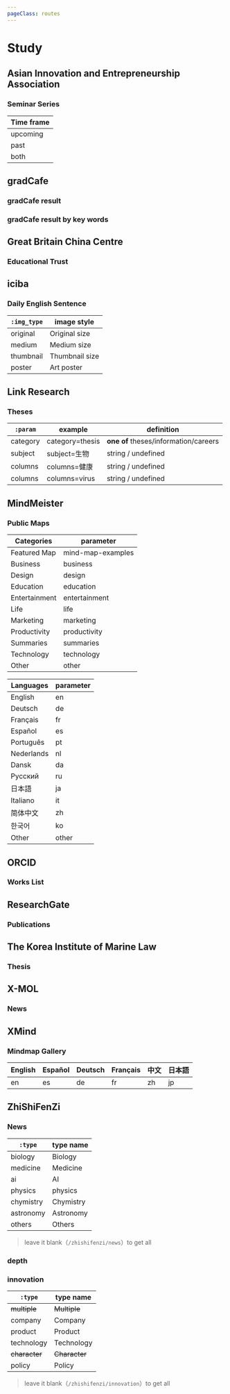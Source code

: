 ```yaml
---
pageClass: routes
---
```


# Study

## Asian Innovation and Entrepreneurship Association

### Seminar Series

<RouteEn author="zxx-457" example="/aiea/seminars/upcoming" path="/aiea/seminars/:period" :paramsDesc="['Time frame']">

| Time frame |
| ----- |
| upcoming |
| past |
| both|

</RouteEn>

## gradCafe

### gradCafe result

<RouteEn author="liecn" example="/gradcafe/result" path="/gradcafe/result" />

### gradCafe result by key words

<RouteEn author="liecn" example="/gradcafe/result/computer" path="/gradcafe/result/:type" :paramsDesc="['Keyword']"/>

## Great Britain China Centre

### Educational Trust

<RouteEn author="HenryQW" example="/gbcc/trust" path="/gbcc/trust" />

## iciba

### Daily English Sentence

<RouteEn author="mashirozx" example="/iciba/7/poster" path="/iciba/:days?/:img_type?" :paramsDesc="['number of items to show (min = 1, max = 7, default = 1)', 'image style']">

| `:img_type` | image style    |
| ----------- | -------------- |
| original    | Original size  |
| medium      | Medium size    |
| thumbnail   | Thumbnail size |
| poster      | Art poster     |

</RouteEn>

## Link Research

### Theses

<RouteEn author="y9c" example="/linkresearcher/category=theses&subject=生物" path="/linkresearcher/theses/:param" supportScihub="1" :paramsDesc="['key=value，eg. subject=生物']" radar="1" rssbud="1">

| `:param` | example         | definition                             |
| -------- | --------------- | -------------------------------------- |
| category | category=thesis | **one of** theses/information/careers |
| subject  | subject=生物    | string / undefined                     |
| columns  | columns=健康    | string / undefined                     |
| columns  | columns=virus   | string / undefined                     |

</RouteEn>

## MindMeister

### Public Maps

<RouteEn author="TonyRL" example="/mindmeister/mind-map-examples" path="/mindmeister/:category?/:language?" :paramsDesc="['Categories, see the table below, `mind-map-examples` by default', 'Languages, see the table below, `en` by default']" radar="1" rssbud="1">

| Categories | parameter |
| -------- | --------------- |
| Featured Map | mind-map-examples |
| Business | business |
| Design | design |
| Education | education |
| Entertainment | entertainment |
| Life | life |
| Marketing | marketing |
| Productivity | productivity |
| Summaries | summaries |
| Technology | technology |
| Other | other |

| Languages | parameter |
| -------- | --------------- |
| English | en |
| Deutsch | de |
| Français | fr |
| Español | es |
| Português | pt |
| Nederlands | nl |
| Dansk | da |
| Русский | ru |
| 日本語 | ja |
| Italiano | it |
| 简体中文 | zh |
| 한국어 | ko |
| Other | other |

</RouteEn>

## ORCID

### Works List

<RouteEn author="OrangeEd1t" example="/orcid/0000-0002-4731-9700" path="/orcid/:id" :paramsDesc="['Open Researcher and Contributor ID']"/>

## ResearchGate

### Publications

<RouteEn author="nczitzk" example="/researchgate/publications/Somsak-Panha" path="/researchgate/publications/:username" :paramsDesc="['Username, can be found in URL']" puppeteer="1" anticrawler="1"/>

## The Korea Institute of Marine Law

### Thesis

<RouteEn author="TonyRL" example="/kimlaw/thesis" path="/kimlaw/thesis" radar="1"/>

## X-MOL

### News

<RouteEn author="cssxsh" example="/x-mol/news/3" path="/x-mol/news/:tag?" :paramsDesc="['Tag number, can be obtained from news list URL. Empty value means news index.']" />

## XMind

### Mindmap Gallery

<RouteEn author="nczitzk" example="/xmind/mindmap" path="/xmind/mindmap/:lang?" :paramsDesc="['language code, all languages by default']">

| English | Español | Deutsch | Français | 中文 | 日本語 |
| ------- | ------- | ------- | -------- | ---- | ------ |
| en      | es      | de      | fr       | zh   | jp     |

</RouteEn>

## ZhiShiFenZi

### News

<RouteEn author="y9c" example="/zhishifenzi/news/ai" path="/zhishifenzi/news/:type" :paramsDesc="['type，eg. ai']">

| `:type`   | type name |
| --------- | --------- |
| biology   | Biology   |
| medicine  | Medicine  |
| ai        | AI        |
| physics   | physics   |
| chymistry | Chymistry |
| astronomy | Astronomy |
| others    | Others    |

> leave it blank（`/zhishifenzi/news`）to get all

</RouteEn>

### depth

<RouteEn author="y9c" example="/zhishifenzi/depth" path="/zhishifenzi/depth" />

### innovation

<RouteEn author="y9c" example="/zhishifenzi/innovation/company" path="/zhishifenzi/innovation/:type" :paramsDesc="['type，eg. company']">

| `:type`       | type name     |
| ------------- | ------------- |
| ~~multiple~~  | ~~Multiple~~  |
| company       | Company       |
| product       | Product       |
| technology    | Technology    |
| ~~character~~ | ~~Character~~ |
| policy        | Policy        |

> leave it blank（`/zhishifenzi/innovation`）to get all

</RouteEn>
